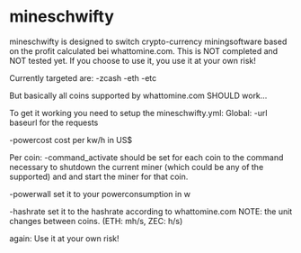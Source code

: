 # mineschwifty

mineschwifty is designed to switch crypto-currency miningsoftware based on the profit calculated bei whattomine.com.
This is NOT completed and NOT tested yet.
If you choose to use it, you use it at your own risk!

Currently targeted are:
-zcash
-eth
-etc

But basically all coins supported by whattomine.com SHOULD work...


To get it working you need to setup the mineschwifty.yml:
Global:
-url
baseurl for the requests

-powercost
cost per kw/h in US$

Per coin:
-command_activate
should be set for each coin to the command necessary to shutdown the current miner (which could be any of the
supported) and and start the miner for that coin.

-powerwall
set it to your powerconsumption in w

-hashrate
set it to the hashrate according to whattomine.com
NOTE: the unit changes between coins. (ETH: mh/s, ZEC: h/s)

again: Use it at your own risk!
